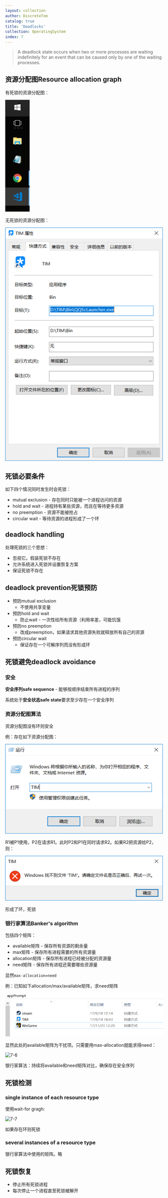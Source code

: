 ```yaml
---
layout: collection
author: DiscreteTom
catalog: true
title: 'Deadlocks'
collection: OperatingSystem
index: 7
---
```



>A deadlock state occurs when two or more processes are waiting indefinitely for an event that can be caused only by one of the waiting processes.

## 资源分配图Resource allocation graph

有死锁的资源分配图：

![7-1](../img/7-1.png)

无死锁的资源分配图：

![7-2](../img/7-2.png)

## 死锁必要条件

如下四个情况同时发生时会死锁：
- mutual exclusion - 存在同时只能被一个进程访问的资源
- hold and wait - 进程持有某些资源，而且在等待更多资源
- no preemption - 资源不能被抢占
- circular wait - 等待资源的进程形成了一个环

## deadlock handling

处理死锁的三个思想：
- 忽视它。假装死锁不存在
- 允许系统进入死锁并设置恢复方案
- 保证死锁不存在

## deadlock prevention死锁预防

- 预防mutual exclusion
  - 不使用共享变量
- 预防hold and wait
  - 防止wait - 一次性给所有资源（利用率差，可能饥饿
- 预防no preemption
  - 改成preemption，如果请求其他资源失败就释放所有自己的资源
- 预防circular wait
  - 保证存在一个可解序列而没有形成环

## 死锁避免deadlock avoidance

### 安全

**安全序列safe sequence** - 能够按顺序结束所有进程的序列

系统处于**安全状态safe state**要求至少存在一个安全序列

### 资源分配图算法

资源分配图没有环则安全

例：存在如下资源分配图：

![7-3](../img/7-3.png)

R1被P1使用，P2在请求R1。此时P2和P1在同时请求R2。如果R2把资源给P2，则：

![7-4](../img/7-4.png)

形成了环，死锁

### 银行家算法Banker's algorithm

包括四个矩阵：
- available矩阵 - 保存所有资源的剩余量
- max矩阵 - 保存所有进程需要的所有资源量
- allocation矩阵 - 保存所有进程已经被分配的资源量 
- need矩阵 - 保存所有进程还需要哪些资源量

显然`max-allocation=need`

例：已知如下allocation/max/available矩阵，求need矩阵

![7-5](../img/7-5.png)

显然此处的available矩阵为干扰项。只需要用max-allocation就能求得need：

![7-6](../img/7-6.png)

银行家算法：持续将available和need矩阵对比，确保存在安全序列

## 死锁检测

### single instance of each resource type

使用wait-for gragh:

![7-7](../img/7-7.png)

如果存在环则死锁

### several instances of a resource type

银行家算法中使用的矩阵。略

## 死锁恢复

- 停止所有死锁进程
- 每次停止一个进程直至死锁被解开


